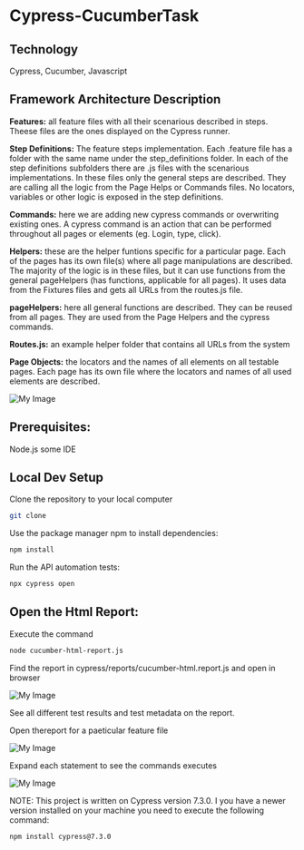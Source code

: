 # Cypress-CucumberTask


## Technology
Cypress, Cucumber, Javascript

## Framework Architecture Description

**Features:** all feature files with all their scenarious described in steps. Theese files are the ones displayed on the Cypress runner.
	
**Step Definitions:** The feature steps implementation. Each .feature file has a folder with the same name under the step_definitions folder. In each of the step definitions subfolders there are .js files with the scenarious implementations. In these files only the general steps are described. They are calling all the logic from the Page Helps or Commands files. No locators, variables or other logic is exposed in the step definitions.
	
**Commands:** here we are adding new cypress commands or overwriting existing ones. A cypress command is an action that can be performed throughout all pages or elements (eg. Login, type, click).
	
**Helpers:** these are the helper funtions specific for a particular page. Each of the pages has its own file(s) where all page manipulations are described. The majority of the logic is in these files, but it can use functions from the general pageHelpers (has functions, applicable for all pages). It uses data from the Fixtures files and gets all URLs from the routes.js file.
	
**pageHelpers:** here all general functions are described. They can be reused from all pages. They are used from the Page Helpers and the cypress commands.
	
**Routes.js:** an example helper folder that contains all URLs from the system
	
**Page Objects:** the locators and the names of all elements on all testable pages. Each page has its own file where the locators and names of all used elements are described. 

![My Image](https://user-images.githubusercontent.com/95483945/175565598-8aa978cf-51a4-4409-bfad-5116c0d067f1.png)



## Prerequisites:
Node.js
some IDE


## Local Dev Setup
Clone the repository to your local computer

```bash
git clone 
```

Use the package manager npm to install dependencies:
```bash
npm install
```

Run the API automation tests:
```bash
npx cypress open
```
## Open the Html Report:
Execute the command 
```bash
node cucumber-html-report.js
```

Find the report in cypress/reports/cucumber-html.report.js and open in browser

![My Image](https://user-images.githubusercontent.com/95483945/175564162-8b100381-bb59-4f49-9891-0425d854b2b3.png)

See all different test results and test metadata on the report.

Open thereport for a paeticular feature file

![My Image](https://user-images.githubusercontent.com/95483945/175564897-6d1d3c68-37d0-4065-8439-ba212c8a7f78.png)

Expand each statement to see the commands executes

 ![My Image](https://user-images.githubusercontent.com/95483945/175565111-5214e99c-50d3-41cd-939e-b50f711885c9.png)



NOTE:
This project is written on Cypress version 7.3.0. I you have a newer version installed on your machine you need to execute the following command:
```bash
npm install cypress@7.3.0
```

